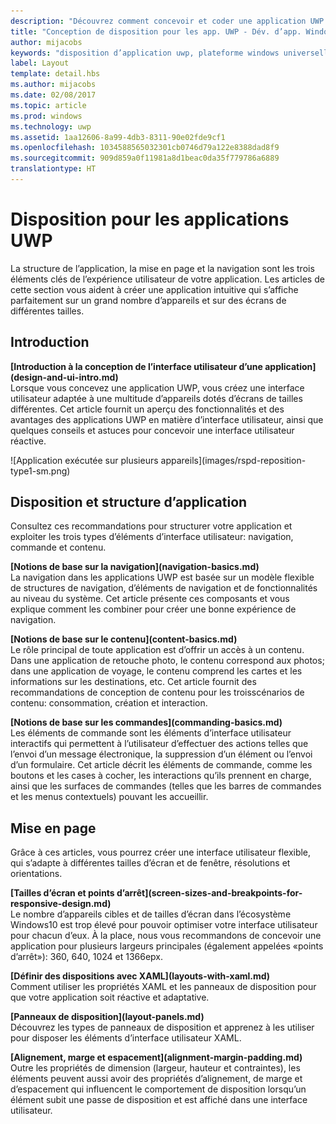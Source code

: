 ```yaml
---
description: "Découvrez comment concevoir et coder une application UWP intuitive qui s’affiche parfaitement sur un grand nombre d’appareils et sur des écrans de différentes tailles."
title: "Conception de disposition pour les app. UWP - Dév. d’app. Windows"
author: mijacobs
keywords: "disposition d’application uwp, plateforme windows universelle, conception d’application, interface"
label: Layout
template: detail.hbs
ms.author: mijacobs
ms.date: 02/08/2017
ms.topic: article
ms.prod: windows
ms.technology: uwp
ms.assetid: 1aa12606-8a99-4db3-8311-90e02fde9cf1
ms.openlocfilehash: 1034588565032301cb0746d79a122e8388dad8f9
ms.sourcegitcommit: 909d859a0f11981a8d1beac0da35f779786a6889
translationtype: HT
---
```

# <a name="layout-for-uwp-apps"></a>Disposition pour les applications UWP
<link rel="stylesheet" href="https://az835927.vo.msecnd.net/sites/uwp/Resources/css/custom.css"> 


La structure de l’application, la mise en page et la navigation sont les trois éléments clés de l’expérience utilisateur de votre application. Les articles de cette section vous aident à créer une application intuitive qui s’affiche parfaitement sur un grand nombre d’appareils et sur des écrans de différentes tailles.

## <a name="intro"></a>Introduction

<div class="side-by-side">
<div class="side-by-side-content">
  <div class="side-by-side-content-left">
  <p><b>[Introduction à la conception de l’interface utilisateur d’une application](design-and-ui-intro.md)</b><br />
Lorsque vous concevez une application UWP, vous créez une interface utilisateur adaptée à une multitude d’appareils dotés d’écrans de tailles différentes. Cet article fournit un aperçu des fonctionnalités et des avantages des applications UWP en matière d’interface utilisateur, ainsi que quelques conseils et astuces pour concevoir une interface utilisateur réactive. </p>
  </div>
  <div class="side-by-side-content-right">
    ![Application exécutée sur plusieurs appareils](images/rspd-reposition-type1-sm.png)
  </div>
</div>
</div>

## <a name="app-layout-and-structure"></a>Disposition et structure d’application
Consultez ces recommandations pour structurer votre application et exploiter les trois types d’éléments d’interface utilisateur: navigation, commande et contenu.

<div class="side-by-side">
<div class="side-by-side-content">
  <div class="side-by-side-content-left">
<p>
<b>[Notions de base sur la navigation](navigation-basics.md)</b><br/>
La navigation dans les applications UWP est basée sur un modèle flexible de structures de navigation, d’éléments de navigation et de fonctionnalités au niveau du système. Cet article présente ces composants et vous explique comment les combiner pour créer une bonne expérience de navigation.
</p>
<p>
<b>[Notions de base sur le contenu](content-basics.md)</b><br/>
Le rôle principal de toute application est d’offrir un accès à un contenu. Dans une application de retouche photo, le contenu correspond aux photos; dans une application de voyage, le contenu comprend les cartes et les informations sur les destinations, etc. Cet article fournit des recommandations de conception de contenu pour les troisscénarios de contenu: consommation, création et interaction.
</p> 
  </div>
  <div class="side-by-side-content-right">
<p><b>[Notions de base sur les commandes](commanding-basics.md)</b> <br />
Les éléments de commande sont les éléments d’interface utilisateur interactifs qui permettent à l’utilisateur d’effectuer des actions telles que l’envoi d’un message électronique, la suppression d’un élément ou l’envoi d’un formulaire. Cet article décrit les éléments de commande, comme les boutons et les cases à cocher, les interactions qu’ils prennent en charge, ainsi que les surfaces de commandes (telles que les barres de commandes et les menus contextuels) pouvant les accueillir.</p>
  </div>
</div>
</div>

## <a name="page-layout"></a>Mise en page 
Grâce à ces articles, vous pourrez créer une interface utilisateur flexible, qui s’adapte à différentes tailles d’écran et de fenêtre, résolutions et orientations. 


<div class="side-by-side">
<div class="side-by-side-content">
  <div class="side-by-side-content-left">
   <p><b>[Tailles d’écran et points d’arrêt](screen-sizes-and-breakpoints-for-responsive-design.md)</b><br/>
Le nombre d’appareils cibles et de tailles d’écran dans l’écosystème Windows10 est trop élevé pour pouvoir optimiser votre interface utilisateur pour chacun d’eux. À la place, nous vous recommandons de concevoir une application pour plusieurs largeurs principales (également appelées «points d’arrêt»): 360, 640, 1024 et 1366epx.</p>
  </div>
  <div class="side-by-side-content-right">
 <p><b>[Définir des dispositions avec XAML](layouts-with-xaml.md)</b> <br/>
Comment utiliser les propriétés XAML et les panneaux de disposition pour que votre application soit réactive et adaptative.</p>
  </div>
</div>
</div>
<div class="side-by-side">
<div class="side-by-side-content">
  <div class="side-by-side-content-left">
   <p><b>[Panneaux de disposition](layout-panels.md)</b> <br />
Découvrez les types de panneaux de disposition et apprenez à les utiliser pour disposer les éléments d’interface utilisateur XAML.</p>
  </div>
  <div class="side-by-side-content-right">
 <p><b>[Alignement, marge et espacement](alignment-margin-padding.md)</b> <br />
Outre les propriétés de dimension (largeur, hauteur et contraintes), les éléments peuvent aussi avoir des propriétés d’alignement, de marge et d’espacement qui influencent le comportement de disposition lorsqu’un élément subit une passe de disposition et est affiché dans une interface utilisateur.</p> 
  </div>
</div>
</div>


